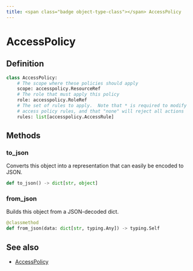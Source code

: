 ```yaml
---
title: <span class="badge object-type-class"></span> AccessPolicy
---
```

# <span class="badge object-type-class"></span> AccessPolicy

## Definition

```python
class AccessPolicy:
    # The scope where these policies should apply
    scope: accesspolicy.ResourceRef
    # The role that must apply this policy
    role: accesspolicy.RoleRef
    # The set of rules to apply.  Note that * is required to modify
    # access policy rules, and that "none" will reject all actions
    rules: list[accesspolicy.AccessRule]
```
## Methods

### <span class="badge object-method"></span> to_json

Converts this object into a representation that can easily be encoded to JSON.

```python
def to_json() -> dict[str, object]
```

### <span class="badge object-method"></span> from_json

Builds this object from a JSON-decoded dict.

```python
@classmethod
def from_json(data: dict[str, typing.Any]) -> typing.Self
```

## See also

 * <span class="badge builder"></span> [AccessPolicy](./builder-AccessPolicy.md)
